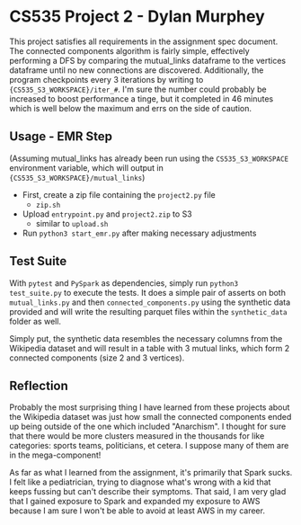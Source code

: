 # CS535 Project 2 - Dylan Murphey
This project satisfies all requirements in the assignment spec document. The
connected components algorithm is fairly simple, effectively performing a DFS by
comparing the mutual_links dataframe to the vertices dataframe until no new
connections are discovered. Additionally, the program checkpoints every 3
iterations by writing to `{CS535_S3_WORKSPACE}/iter_#`. I'm sure the number
could probably be increased to boost performance a tinge, but it completed in 46
minutes which is well below the maximum and errs on the side of caution.

## Usage - EMR Step
(Assuming mutual_links has already been run using the `CS535_S3_WORKSPACE`
environment variable, which will output in `{CS535_S3_WORKSPACE}/mutual_links`)
- First, create a zip file containing the `project2.py` file
  - `zip.sh`
- Upload `entrypoint.py` and `project2.zip` to S3
  - similar to `upload.sh`
- Run `python3 start_emr.py` after making necessary adjustments

## Test Suite
With `pytest` and `PySpark` as dependencies, simply run `python3 test_suite.py`
to execute the tests. It does a simple pair of asserts on both `mutual_links.py`
and then `connected_components.py` using the synthetic data provided and will
write the resulting parquet files within the `synthetic_data` folder as well.

Simply put, the synthetic data resembles the necessary columns from the
Wikipedia dataset and will result in a table with 3 mutual links, which form 2
connected components (size 2 and 3 vertices).

## Reflection
Probably the most surprising thing I have learned from these projects about the
Wikipedia dataset was just how small the connected components ended up being
outside of the one which included "Anarchism". I thought for sure that there
would be more clusters measured in the thousands for like categories: sports
teams, politicians, et cetera. I suppose many of them are in the mega-component!

As far as what I learned from the assignment, it's primarily that Spark sucks.
I felt like a pediatrician, trying to diagnose what's wrong with a kid that
keeps fussing but can't describe their symptoms. That said, I am very glad that
I gained exposure to Spark and expanded my exposure to AWS because I am sure I
won't be able to avoid at least AWS in my career.
